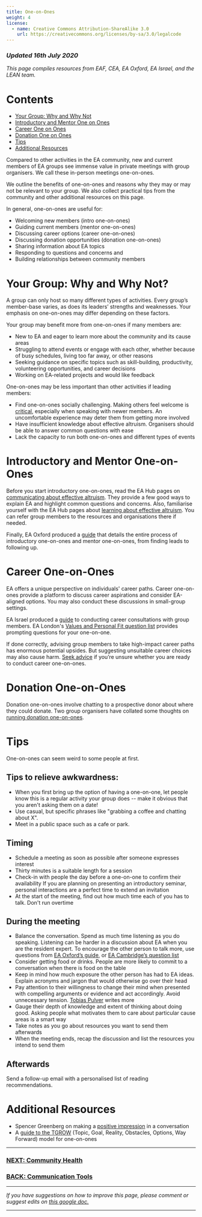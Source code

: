 ```yaml
---
title: One-on-Ones
weight: 4
license:
  - name: Creative Commons Attribution-ShareAlike 3.0
    url: https://creativecommons.org/licenses/by-sa/3.0/legalcode
---
```

### *Updated 16th July 2020*

*This page compiles resources from EAF, CEA, EA Oxford, EA Israel, and the LEAN team.*

# Contents

* <a href="#whyandwhynot">Your Group: Why and Why Not</a>
* <a href="#introandmentoroneonones">Introductory and Mentor One on Ones</a>
* <a href="#careeroneonones">Career One on Ones</a>
* <a href="#donationoneoneones">Donation One on Ones</a>
* <a href="#tips">Tips</a>
* <a href="#additionalresources">Additional Resources</a>

Compared to other activities in the EA community, new and current members of EA groups see immense value in private meetings with group organisers. We call these in-person meetings one-on-ones. 

We outline the benefits of one-on-ones and reasons why they may or may not be relevant to your group. We also collect practical tips from the community and other additional resources on this page.

In general, one-on-ones are useful for:

* Welcoming new members (intro one-on-ones)
* Guiding current members (mentor one-on-ones)
* Discussing career options (career one-on-ones)
* Discussing donation opportunities (donation one-on-ones)
* Sharing information about EA topics 
* Responding to questions and concerns and
* Building relationships between community members

<a name="whyandwhynot"></a>

# Your Group: Why and Why Not?

A group can only host so many different types of activities. Every group’s member-base varies, as does its leaders’ strengths and weaknesses. Your emphasis on one-on-ones may differ depending on these factors. 

Your group may benefit more from one-on-ones if many members are: 

* New to EA and eager to learn more about the community and its cause areas
* Struggling to attend events or engage with each other, whether because of busy schedules, living too far away, or other reasons
* Seeking guidance on specific topics such as skill-building, productivity, volunteering opportunities, and career decisions
* Working on EA-related projects and would like feedback

One-on-ones may be less important than other activities if leading members:

* Find one-on-ones socially challenging. Making others feel welcome is <a target="_blank" href="/tips/community-health/#importance">critical</a>, especially when speaking with newer members. An uncomfortable experience may deter them from getting more involved
* Have insufficient knowledge about effective altruism. Organisers should be able to answer common questions with ease
* Lack the capacity to run both one-on-ones and different types of events

<a name="introandmentoroneonones"></a>

# Introductory and Mentor One-on-Ones

Before you start introductory one-on-ones, read the EA Hub pages on <a target="_blank" href="/learn/communicate-ea/">communicating about effective altruism</a>. They provide a few good ways to explain EA and highlight common questions and concerns. Also, familiarise yourself with the EA Hub pages about <a target="_blank" href="/learn/">learning about effective altruism</a>. You can refer group members to the resources and organisations there if needed.

Finally, EA Oxford produced a <a target="_blank" href="https://forum.effectivealtruism.org/posts/NrLCM4vcf8PRqkLaH/guide-to-successful-community-1-1s">guide</a> that details the entire process of introductory one-on-ones and mentor one-on-ones, from finding leads to following up.

<a name="careeroneonones"></a>

# Career One-on-Ones

EA offers a unique perspective on individuals' career paths. Career one-on-ones provide a platform to discuss career aspirations and consider EA-aligned options. You may also conduct these discussions in small-group settings.

EA Israel produced a <a target="_blank" href="https://forum.effectivealtruism.org/posts/qyG6YrxTAnRGkBhRT/guide-for-conducting-career-consultation">guide</a> to conducting career consultations with group members. EA London's <a target="_blank" href="https://docs.google.com/document/d/1fHG0MRNbcBzDCoearV-f66_viFwXCeRgZCrhzpFQFoA/edit">Values and Personal Fit question list</a> provides prompting questions for your one-on-one.

If done correctly, advising group members to take high-impact career paths has enormous potential upsides. But suggesting unsuitable career choices may also cause harm. <a target="_blank" href="https://resources.eahub.org/tips/support/">Seek advice</a> if you’re unsure whether you are ready to conduct career one-on-ones. 

<a name="donationoneoneones"></a>

# Donation One-on-Ones

Donation one-on-ones involve chatting to a prospective donor about where they could donate. Two group organisers have collated some thoughts on <a target="_blank" href="https://docs.google.com/document/d/1hItIAv82v8qE8xy4vc1YBtRe-Q6_807ixB8vH810bzA/edit#">running donation one-on-ones</a>.

<a name="tips"></a>

# Tips

One-on-ones can seem weird to some people at first.

## Tips to relieve awkwardness:

* When you first bring up the option of having a one-on-one, let people know this is a regular activity your group does -- make it obvious that you aren't asking them on a date!
* Use casual, but specific phrases like "grabbing a coffee and chatting about X".
* Meet in a public space such as a cafe or park.

## Timing

* Schedule a meeting as soon as possible after someone expresses interest
* Thirty minutes is a suitable length for a session
* Check-in with people the day before a one-on-one to confirm their availability
  If you are planning on presenting an introductory seminar, personal interactions are a perfect time to extend an invitation
* At the start of the meeting, find out how much time each of you has to talk. Don't run overtime

## During the meeting

* Balance the conversation. Spend as much time listening as you do speaking. Listening can be harder in a discussion about EA when you are the resident expert. To encourage the other person to talk more, use questions from <a target="_blank" href="https://forum.effectivealtruism.org/posts/NrLCM4vcf8PRqkLaH/guide-to-successful-community-1-1s">EA Oxford’s guide</a>, or <a target="_blank" href="https://docs.google.com/document/d/1YNDycpfXRqU8i7GrigY0U0t4_N9e8i7exRbvwrHfBrc/edit">EA Cambridge’s question list</a> 
* Consider getting food or drinks. People are more likely to commit to a conversation when there is food on the table
* Keep in mind how much exposure the other person has had to EA ideas. Explain acronyms and jargon that would otherwise go over their head
* Pay attention to their willingness to change their mind when presented with compelling arguments or evidence and act accordingly. Avoid unnecessary tension.  <a target="_blank" href="https://forum.effectivealtruism.org/ea/1p7/a_concrete_model_for_running_an_ea_group/">Tobias Pulver</a> writes more
* Gauge their depth of knowledge and extent of thinking about doing good. Asking people what motivates them to care about particular cause areas is a smart way 
* Take notes as you go about resources you want to send them afterwards
* When the meeting ends, recap the discussion and list the resources you intend to send them

## Afterwards

Send a follow-up email with a personalised list of reading recommendations.

<a name="additionalresources"></a>

# Additional Resources

* Spencer Greenberg on making a <a target="_blank" href="https://www.facebook.com/spencer.greenberg/posts/10103709919293792">positive impression</a> in a conversation 
* A <a target="_blank" href="https://docs.google.com/document/d/1fhs60wsJufK37KkCVS0q3JkRqh0cYTbRh4gA4r0IYR8/edit?usp=sharing">guide to the TGROW</a> (Topic, Goal, Reality, Obstacles, Options, Way Forward) model for one-on-ones

<hr>

### [NEXT: Community Health](/tips/community-health/)

### [BACK: Communication Tools](/tips/articles/communication-tools/)

<hr>

*If you have suggestions on how to improve this page, please comment or suggest edits on* <a target="_blank" href="https://docs.google.com/document/d/1xckUb-U5gI9tD6opmpawgfbRVK0RP_y6vL0QXYtDB1U/edit?usp=sharing">*this google doc.*</a>

<hr>